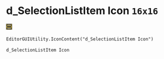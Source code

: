# d_SelectionListItem Icon `16x16`
<img src="/img/d_SelectionListItem%20Icon.png" width=16 height=16>

``` CSharp
EditorGUIUtility.IconContent("d_SelectionListItem Icon")
```
```
d_SelectionListItem Icon
```
